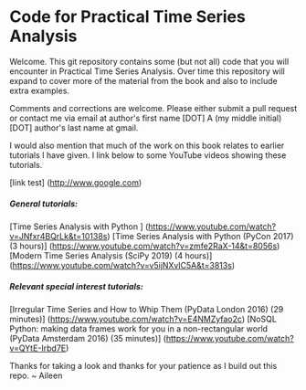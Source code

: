 # Code for Practical Time Series Analysis

Welcome. This git repository contains some (but not all) code that you will encounter in Practical Time Series Analysis. Over time this repository will expand to cover more of the material from the book and also to include extra examples.

Comments and corrections are welcome. Please either submit a pull request or contact me via email at author's first name [DOT] A (my middle initial) [DOT] author's last name at gmail.

I would also mention that much of the work on this book relates to earlier tutorials I have given. I link below to some YouTube videos showing these tutorials.

[link test] (http://www.google.com)

##### General tutorials:
[Time Series Analysis with Python ] (https://www.youtube.com/watch?v=JNfxr4BQrLk&t=10138s)
[Time Series Analysis with Python (PyCon 2017) (3 hours)] (https://www.youtube.com/watch?v=zmfe2RaX-14&t=8056s)
[Modern Time Series Analysis      (SciPy 2019) (4 hours)] (https://www.youtube.com/watch?v=v5ijNXvlC5A&t=3813s)

##### Relevant special interest tutorials:
[Irregular Time Series and How to Whip Them (PyData London 2016) (29 minutes)] (https://www.youtube.com/watch?v=E4NMZyfao2c)
[NoSQL Python: making data frames work for you in a non-rectangular world (PyData Amsterdam 2016) (35 minutes)] (https://www.youtube.com/watch?v=QYtE-Irbd7E)


Thanks for taking a look and thanks for your patience as I build out this repo. ~ Aileen
